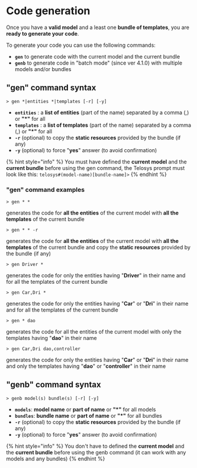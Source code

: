 # Code generation

Once you have a **valid model** and a least one **bundle of templates**, you are **ready to generate your code**.

To generate your code you can use the following commands:

* **`gen`** to generate code with the current model and the current bundle
* **`genb`** to generate code in "batch mode" (since ver 4.1.0) with multiple models and/or bundles

## "gen" command syntax

```
> gen *|entities *|templates [-r] [-y]
```

* **`entities`** : a **list of entities** (part of the name) separated by a comma (,) or **"\*"** for all
* **`templates`** : a **list of templates** (part of the name) separated by a comma (,) or **"\*"** for all
* **`-r`**  (optional) to copy the **static resources** provided by the bundle (if any)
* **`-y`**  (optional) to force "**yes**" answer (to avoid confirmation)

{% hint style="info" %}
You must have defined the **current model** and the **current bundle** before using the gen command, the Telosys prompt must look like this: `telosys#(model-name)[bundle-name]>`
{% endhint %}

### "gen" command examples

```
> gen * *
```

generates the code for **all the entities** of the current model with **all the templates** of the current bundle



```
> gen * * -r
```

generates the code for **all the entities** of the current model with **all the templates** of the current bundle and copy the **static resources** provided by the bundle (if any)



```
> gen Driver *
```

generates the code for only the entities having "**Driver**" in their name and for all the templates of the current bundle



```
> gen Car,Dri *
```

generates the code for only the entities having "**Car**" or "**Dri**" in their name and for all the templates of the current bundle



```
> gen * dao
```

generates the code for all the entities of the current model with only the templates having "**dao**" in their name

&#x20;

```
> gen Car,Dri dao,controller
```

generates the code for only the entities having "**Car**" or "**Dri**" in their name and only the templates having "**dao**" or "**controller**" in their name



## "genb" command syntax

```
> genb model(s) bundle(s) [-r] [-y]
```

* **`models`**:    **model name** or **part of name** or **"\*"** for all models
* **`bundles`**:  **bundle name**  or **part of name**  or **"\*"** for all bundles
* **`-r`**  (optional) to copy the **static resources** provided by the bundle (if any)
* **`-y`**  (optional) to force "**yes**" answer (to avoid confirmation)

{% hint style="info" %}
You don't have to defined the **current model** and the **current bundle** before using the genb command (it can work with any models and any bundles)
{% endhint %}



